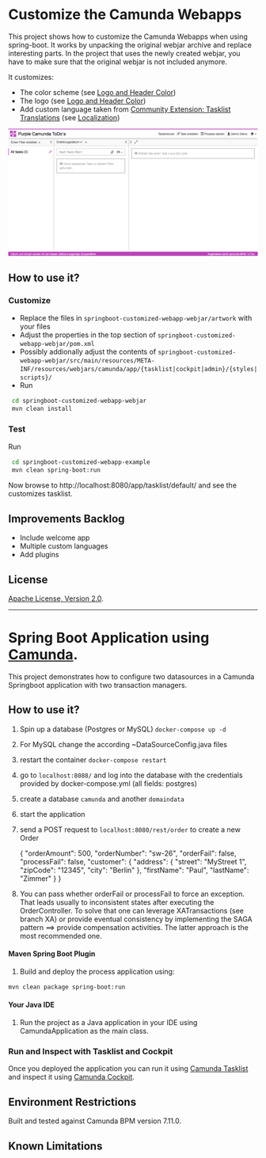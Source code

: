 # Customize the Camunda Webapps


This project shows how to customize the Camunda Webapps when using spring-boot.
It works by unpacking the original webjar archive and replace interesting parts.
In the project that uses the newly created webjar, you have to make sure that the original webjar is not included anymore.

It customizes:

* The color scheme (see [Logo and Header Color](https://docs.camunda.org/manual/latest/webapps/tasklist/configuration/#logo-and-header-color))
* The logo (see [Logo and Header Color](https://docs.camunda.org/manual/latest/webapps/tasklist/configuration/#logo-and-header-color))
* Add custom language taken from [Community Extension: Tasklist Translations](https://github.com/camunda/camunda-tasklist-translations/) (see [Localization](https://docs.camunda.org/manual/latest/webapps/tasklist/configuration/#localization))

![Screenshot](screenshot.png)

## How to use it?

### Customize

* Replace the files in ```springboot-customized-webapp-webjar/artwork``` with your files
* Adjust the properties in the top section of ```springboot-customized-webapp-webjar/pom.xml```
* Possibly addionally adjust the contents of ```springboot-customized-webapp-webjar/src/main/resources/META-INF/resources/webjars/camunda/app/{tasklist|cockpit|admin}/{styles|scripts}/```
* Run 
```bash
 cd springboot-customized-webapp-webjar
 mvn clean install
```

### Test
Run

```bash
 cd springboot-customized-webapp-example
 mvn clean spring-boot:run
```

Now browse to http://localhost:8080/app/tasklist/default/ and see the customizes tasklist.


Improvements Backlog
--------------------

* Include welcome app
* Multiple custom languages
* Add plugins

License
-------

[Apache License, Version 2.0](http://www.apache.org/licenses/LICENSE-2.0).

-------

# Spring Boot Application using [Camunda](http://docs.camunda.org).

This project demonstrates how to configure two datasources in a Camunda Springboot application with two transaction managers.

## How to use it?

1. Spin up a database (Postgres or MySQL)
	``docker-compose up -d``
2. For MySQL change the according ~DataSourceConfig.java files
3. restart the container ``docker-compose restart``
4. go to ``localhost:8088/`` and log into the database with the credentials provided by docker-compose.yml (all fields: postgres)
5. create a database ``camunda`` and another ``domaindata``
6. start the application
7. send a POST request to ``localhost:8080/rest/order`` to create a new Order


    {
      "orderAmount": 500,
      "orderNumber": "sw-26",
      "orderFail": false,
      "processFail": false,
      "customer": {
          "address": {
              "street": "MyStreet 1",
              "zipCode": "12345",
              "city": "Berlin"
          },
          "firstName": "Paul",
          "lastName": "Zimmer"
      }
    }

8. You can pass whether orderFail or processFail to force an exception. That leads usually to inconsistent states after executing the OrderController. 
To solve that one can leverage XATransactions (see branch XA) or provide eventual consistency by implementing the SAGA pattern ==> provide compensation activities. The latter approach is the most recommended one.


#### Maven Spring Boot Plugin
1. Build and deploy the process application using:
```bash
mvn clean package spring-boot:run
```

#### Your Java IDE
1. Run the project as a Java application in your IDE using CamundaApplication as the main class.

### Run and Inspect with Tasklist and Cockpit
Once you deployed the application you can run it using
[Camunda Tasklist](http://docs.camunda.org/latest/guides/user-guide/#tasklist)
and inspect it using
[Camunda Cockpit](http://docs.camunda.org/latest/guides/user-guide/#cockpit).

## Environment Restrictions
Built and tested against Camunda BPM version 7.11.0.

## Known Limitations